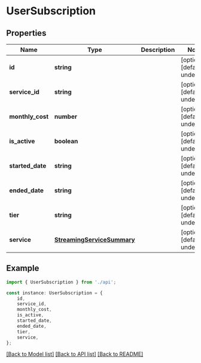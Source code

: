 # UserSubscription


## Properties

Name | Type | Description | Notes
------------ | ------------- | ------------- | -------------
**id** | **string** |  | [optional] [default to undefined]
**service_id** | **string** |  | [optional] [default to undefined]
**monthly_cost** | **number** |  | [optional] [default to undefined]
**is_active** | **boolean** |  | [optional] [default to undefined]
**started_date** | **string** |  | [optional] [default to undefined]
**ended_date** | **string** |  | [optional] [default to undefined]
**tier** | **string** |  | [optional] [default to undefined]
**service** | [**StreamingServiceSummary**](StreamingServiceSummary.md) |  | [optional] [default to undefined]

## Example

```typescript
import { UserSubscription } from './api';

const instance: UserSubscription = {
    id,
    service_id,
    monthly_cost,
    is_active,
    started_date,
    ended_date,
    tier,
    service,
};
```

[[Back to Model list]](../README.md#documentation-for-models) [[Back to API list]](../README.md#documentation-for-api-endpoints) [[Back to README]](../README.md)
